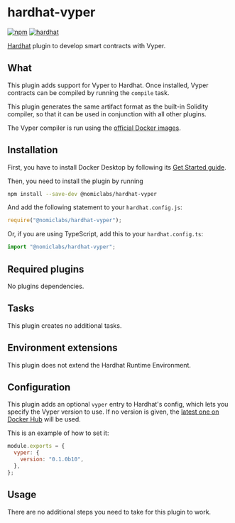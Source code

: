 # hardhat-vyper

[![npm](https://img.shields.io/npm/v/@nomiclabs/hardhat-vyper.svg)](https://www.npmjs.com/package/@nomiclabs/hardhat-vyper)
[![hardhat](https://hardhat.org/buidler-plugin-badge.svg?1)](https://hardhat.org)

[Hardhat](https://hardhat.org) plugin to develop smart contracts with Vyper.

## What

This plugin adds support for Vyper to Hardhat. Once installed, Vyper contracts can be compiled by running the `compile` task.

This plugin generates the same artifact format as the built-in Solidity compiler, so that it can be used in conjunction with
all other plugins.

The Vyper compiler is run using the [official Docker images](https://hub.docker.com/r/vyperlang/vyper).

## Installation

First, you have to install Docker Desktop by following its [Get Started guide](https://www.docker.com/get-started).

Then, you need to install the plugin by running

```bash
npm install --save-dev @nomiclabs/hardhat-vyper
```

And add the following statement to your `hardhat.config.js`:

```js
require("@nomiclabs/hardhat-vyper");
```

Or, if you are using TypeScript, add this to your `hardhat.config.ts`:

```js
import "@nomiclabs/hardhat-vyper";
```

## Required plugins

No plugins dependencies.

## Tasks

This plugin creates no additional tasks.

## Environment extensions

This plugin does not extend the Hardhat Runtime Environment.

## Configuration

This plugin adds an optional `vyper` entry to Hardhat's config, which lets you specify the Vyper version to use. If no
version is given, the [latest one on Docker Hub](https://hub.docker.com/r/vyperlang/vyper/tags) will be used.

This is an example of how to set it:

```js
module.exports = {
  vyper: {
    version: "0.1.0b10",
  },
};
```

## Usage

There are no additional steps you need to take for this plugin to work.
